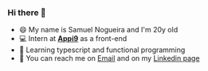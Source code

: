 ### Hi there 👋
- 😄 My name is Samuel Nogueira and I'm 20y old
- 💻 Intern at [**Appi9**](https://www.appi9.com/) as a front-end
- 🍜 Learning typescript and functional programming
- 📮 You can reach me on [Email](mailto://sampaioxsamuel@gmail.com) and on my [Linkedin page](https://www.linkedin.com/in/samuel-nogueira-sampaio)
